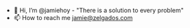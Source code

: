 - 👋 Hi, I’m @jamiehoy - "There is a solution to every problem" 
- 📫 How to reach me jamie@zelgados.com

<!---
jamiehoy/jamiehoy is a ✨ special ✨ repository because its `README.md` (this file) appears on your GitHub profile.
You can click the Preview link to take a look at your changes.
--->
